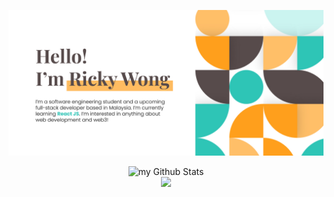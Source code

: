 ![readme-banner](./images/github_banner.jpg)

<div style="display: flex; flex-direction: column !important; align-items: center">
  <img style="margin: 0 auto" src="https://github-readme-stats.vercel.app/api?username=Ricky0625&include_all_commits=true&count_private=true&show_icons=true&line_height=20&title_color=2EC4B6&icon_color=FFBF69&text_color=574B4B&bg_color=fff" alt="my Github Stats"/>
  <img style="margin: 0 auto" src="https://github-readme-stats.vercel.app/api/top-langs/?username=Ricky0625&layout=compact&title_color=2EC4B6"/>
</div>
<!---
Ricky0625/Ricky0625 is a ✨ special ✨ repository because its `README.md` (this file) appears on your GitHub profile.
You can click the Preview link to take a look at your changes.
--->
